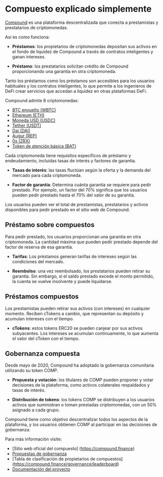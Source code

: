 # Compuesto explicado simplemente

[Compound](https://app.compound.finance) es una plataforma descentralizada que conecta a prestamistas y prestatarios de criptomonedas.

Así es como funciona:

- **Préstamos**: los propietarios de criptomonedas depositan sus activos en el fondo de liquidez de Compound a través de contratos inteligentes y ganan intereses.

- **Préstamo**: los prestatarios solicitan crédito de Compound proporcionando una garantía en otra criptomoneda.

Tanto los préstamos como los préstamos son accesibles para los usuarios habituales y los contratos inteligentes, lo que permite a los ingenieros de DeFi crear servicios que accedan a liquidez en otras plataformas DeFi.

Compound admite 8 criptomonedas:

- [BTC envuelto (WBTC)](https://compound.finance/markets/WBTC)
- [Ethereum (ETH)](https://compound.finance/markets/ETH)
- [Moneda USD (USDC)](https://compound.finance/markets/USDC)
- [Tether (USDT)](https://compound.finance/markets/USDT)
- [Dai (DAI)](https://compound.finance/markets/DAI)
- [Augur (REP)](https://compound.finance/markets/REP)
- [0x (ZRX)](https://compound.finance/markets/ZRX)
- [Token de atención básica (BAT)](https://compound.finance/markets/BAT)

Cada criptomoneda tiene requisitos específicos de préstamo y endeudamiento, incluidas tasas de interés y factores de garantía.

- **Tasas de interés**: las tasas fluctúan según la oferta y la demanda del mercado para cada criptomoneda.

- **Factor de garantía**: Determina cuánta garantía se requiere para pedir prestado. Por ejemplo, un factor del 70% significa que los usuarios pueden pedir prestado hasta el 70% del valor de su garantía.

Los usuarios pueden ver el total de prestamistas, prestatarios y activos disponibles para pedir prestado en el sitio web de Compound.

## Préstamo sobre compuestos

Para pedir prestado, los usuarios proporcionan una garantía en otra criptomoneda. La cantidad máxima que pueden pedir prestado depende del factor de reserva de esa garantía.

- **Tarifas**: Los préstamos generan tarifas de intereses según las condiciones del mercado.

- **Reembolso**: una vez reembolsado, los prestatarios pueden retirar su garantía. Sin embargo, si el saldo prestado excede el monto permitido, la cuenta se vuelve insolvente y puede liquidarse.

## Préstamos compuestos

Los prestamistas pueden retirar sus activos (con intereses) en cualquier momento. Reciben cTokens a cambio, que representan su depósito y acumulan intereses con el tiempo.

- **cTokens**: estos tokens ERC20 se pueden canjear por sus activos subyacentes. Los intereses se acumulan continuamente, lo que aumenta el valor del cToken con el tiempo.

## Gobernanza compuesta

Desde mayo de 2020, Compound ha adoptado la gobernanza comunitaria utilizando su token COMP.

- **Propuesta y votación**: los titulares de COMP pueden proponer y votar decisiones de la plataforma, como activos colaterales respaldados y tasas de interés.

- **Distribución de tokens**: los tokens COMP se distribuyen a los usuarios activos que suministran o toman prestadas criptomonedas, con un 50% asignado a cada grupo.

Compound tiene como objetivo descentralizar todos los aspectos de la plataforma, y ​​los usuarios obtienen COMP al participar en las decisiones de gobernanza.

Para más información visite:

- [Sitio web oficial del compuesto] (https://compound.finance)
- [Propuestas de gobernanza](https://compound.finance/governance/proposals)
- [Tabla de clasificación de propietarios de compuestos] (https://compound.finance/governance/leaderboard)
- [Documentación del proyecto](https://compound.finance/docs)